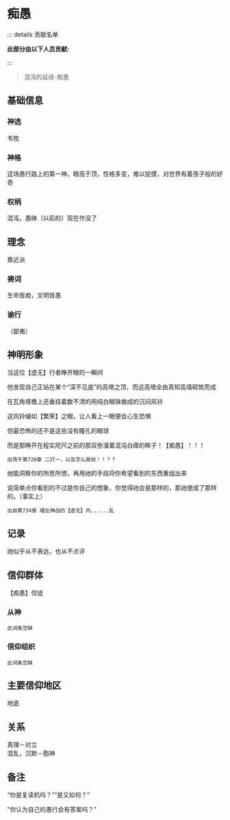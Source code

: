 # 痴愚
::: details 贡献名单

**此部分由以下人员贡献:**
<MemberBlock :filterNames="teamMembers" />

<script setup>


const teamMembers = [
'几个孤独',
'翎洛',
];
</script>

:::

> 混沌的延续-痴愚

## 基础信息

### 神选 
韦牧
### 神格
这场愚行路上的第一神，眼高于顶，性格多变，难以捉摸，对世界有着孩子般的好奇
### 权柄
混沌，愚昧（以前的）现在作没了

## 理念
靠近派

### 祷词
生命皆痴，文明皆愚
### 谕行
（鄙夷）

## 神明形象
当这位【虚无】行者睁开眼的一瞬间

他发现自己正站在某个“深不见底”的高塔之顶，而这高塔全由真知高墙砌筑而成

在瓦角塔檐上还垂挂着数不清的用纯白眼珠做成的沉闷风铃

这风铃缀如【繁荣】之眼，让人看上一眼便会心生恐惧

但最恐怖的还不是这些没有瞳孔的眼球

而是那睁开在程实咫尺之前的那双弥漫着混沌白瘴的眸子！【痴愚】！！！

`出场于第726章 二打一，以及怎么是祂！！？？`

祂能洞察你的所思所想，再用祂的手段将你希望看到的东西重组出来

说简单点你看到的不过是你自己的想象，你觉得祂会是那样的，那祂便成了那样的。（事实上）

`出自第734章 堪比神战的【虚无】内......乱`

## 记录
祂似乎从不表达，也从不点评
## 信仰群体 
【痴愚】信徒

### 从神
`此词条空缺`
### 信仰组织
`此词条空缺`

## 主要信仰地区
地底
## 关系
真理－对立  
混乱，沉默－胞神  

## 备注
 “你是复读机吗？”“是又如何？”

 "你认为自己的愚行会有答案吗？"

